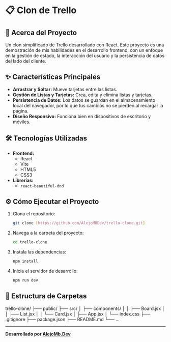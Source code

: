 # 📋 Clon de Trello

## 🚀 Acerca del Proyecto

Un clon simplificado de Trello desarrollado con React. Este proyecto es una demostración de mis habilidades en el desarrollo frontend, 
con un enfoque en la gestión de estado, la interacción del usuario y la persistencia de datos del lado del cliente.

## ✨ Características Principales

* **Arrastrar y Soltar:** Mueve tarjetas entre las listas.
* **Gestión de Listas y Tarjetas:** Crea, edita y elimina listas y tarjetas.
* **Persistencia de Datos:** Los datos se guardan en el almacenamiento local del navegador, por lo que tus cambios no se pierden al recargar la página.
* **Diseño Responsivo:** Funciona bien en dispositivos de escritorio y móviles.

## 🛠️ Tecnologías Utilizadas

* **Frontend:**
    * React
    * Vite
    * HTML5
    * CSS3
* **Librerías:**
    * `react-beautiful-dnd`

## ⚙️ Cómo Ejecutar el Proyecto

1.  Clona el repositorio:
    ```bash
    git clone [https://github.com/AlejoMBDev/trello-clone.git]
    ```
2.  Navega a la carpeta del proyecto:
    ```bash
    cd trello-clone
    ```
3.  Instala las dependencias:
    ```bash
    npm install
    ```
4.  Inicia el servidor de desarrollo:
    ```bash
    npm run dev
    ```

## 📂 Estructura de Carpetas

trello-clone/
├── public/
├── src/
│   ├── components/
│   │   ├── Board.jsx
│   │   ├── List.jsx
│   │   └── Card.jsx
│   ├── App.jsx
│   └── index.css
├── .gitignore
├── package.json
├── README.md
└── ...

---
**Desarrollado por [AlejoMb.Dev](https://alejombdev.github.io/Portfolio/)**